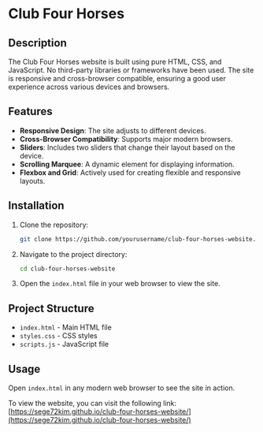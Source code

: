 

# Club Four Horses

## Description

The Club Four Horses website is built using pure HTML, CSS, and JavaScript. No third-party libraries or frameworks have been used. The site is responsive and cross-browser compatible, ensuring a good user experience across various devices and browsers.

## Features

- **Responsive Design**: The site adjusts to different devices.
- **Cross-Browser Compatibility**: Supports major modern browsers.
- **Sliders**: Includes two sliders that change their layout based on the device.
- **Scrolling Marquee**: A dynamic element for displaying information.
- **Flexbox and Grid**: Actively used for creating flexible and responsive layouts.

## Installation

1. Clone the repository:
   ```bash
   git clone https://github.com/yourusername/club-four-horses-website.git
   ```

2. Navigate to the project directory:
   ```bash
   cd club-four-horses-website
   ```

3. Open the `index.html` file in your web browser to view the site.

## Project Structure

- `index.html` - Main HTML file
- `styles.css` - CSS styles
- `scripts.js` - JavaScript file

## Usage

Open `index.html` in any modern web browser to see the site in action.

To view the website, you can visit the following link: [https://sege72kim.github.io/club-four-horses-website/](https://sege72kim.github.io/club-four-horses-website/)
